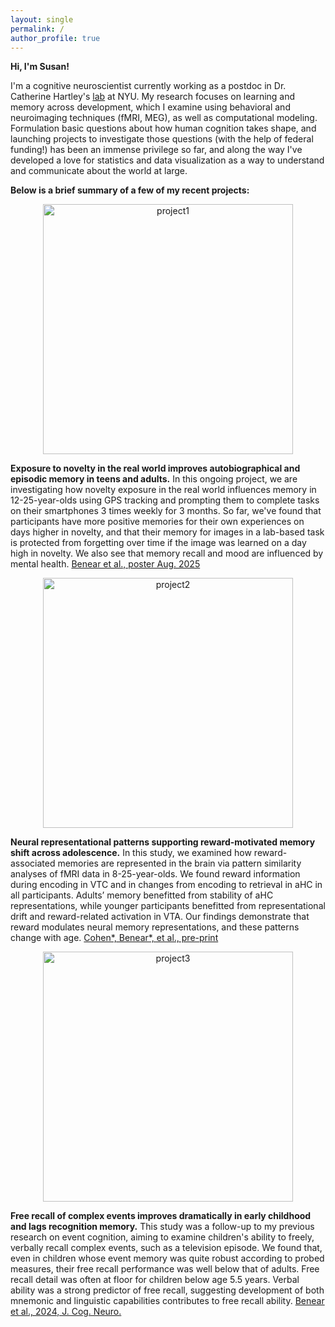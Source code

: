 ```yaml
---
layout: single
permalink: /
author_profile: true
---
```

**Hi, I'm Susan!**

I'm a cognitive neuroscientist currently working as a postdoc in Dr. Catherine Hartley's <a href="https://www.hartleylab.org/">lab</a> at NYU. My research focuses on learning and memory across development, which I examine using behavioral and neuroimaging techniques (fMRI, MEG), as well as computational modeling. Formulation basic questions about how human cognition takes shape, and launching projects to investigate those questions (with the help of federal funding!) has been an immense privilege so far, and along the way I've developed a love for statistics and data visualization as a way to understand and communicate about the world at large.

**Below is a brief summary of a few of my recent projects:**

<p align="center">
  <img src="{{ '/assets/images/project1.png' | relative_url }}" alt="project1" width="400">
</p>

**Exposure to novelty in the real world improves autobiographical and episodic memory in teens and adults.** In this ongoing project, we are investigating how novelty exposure in the real world influences memory in 12-25-year-olds using GPS tracking and prompting them to complete tasks on their smartphones 3 times weekly for 3 months. So far, we've found that participants have more positive memories for their own experiences on days higher in novelty, and that their memory for images in a lab-based task is protected from forgetting over time if the image was learned on a day high in novelty. We also see that memory recall and mood are influenced by mental health. <a href="https://drive.google.com/file/d/14N_-hVCA649Gkg_kNZ-1yA8pkPeGvpwH/view?usp=sharing">Benear et al., poster Aug. 2025</a>

<p align="center">
  <img src="{{ '/assets/images/project2.png' | relative_url }}" alt="project2" width="400">
</p>

**Neural representational patterns supporting reward-motivated memory shift across adolescence.** In this study, we examined how reward-associated memories are represented in the brain via pattern similarity analyses of fMRI data in 8-25-year-olds. We found reward information during encoding in VTC and in changes from encoding to retrieval in aHC in all participants. Adults’ memory benefitted from stability of aHC representations, while younger participants benefitted from representational drift and reward-related activation in VTA. Our findings demonstrate that reward modulates neural memory representations, and these patterns change with age. <a href="https://doi.org/10.31234/osf.io/h53qa_v2">Cohen*, Benear*, et al., pre-print</a>

<p align="center">
  <img src="{{ '/assets/images/project3.png' | relative_url }}" alt="project3" width="400">
</p>

**Free recall of complex events improves dramatically in early childhood and lags recognition memory.** This study was a follow-up to my previous research on event cognition, aiming to examine children's ability to freely, verbally recall complex events, such as a television episode. We found that, even in children whose event memory was quite robust according to probed measures, their free recall performance was well below that of adults. Free recall detail was often at floor for children below age 5.5 years. Verbal ability was a strong predictor of free recall, suggesting development of both mnemonic and linguistic capabilities contributes to free recall ability. <a href="https://direct.mit.edu/jocn/article-abstract/doi/10.1162/jocn_a_02221/123683/Children-s-Memory-for-Events-The-Challenge-of-Free?redirectedFrom=fulltext">Benear et al., 2024, J. Cog. Neuro.</a>
